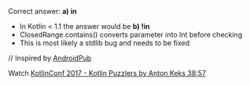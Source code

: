 Correct answer: **a) in**

* In Kotlin < 1.1 the answer would be **b) !in**
* ClosedRange.contains() converts parameter into Int before checking
* This is most likely a stdlib bug and needs to be fixed

// Inspired by [AndroidPub](https://android.jlelse.eu/kotlin-beware-the-silent-cast-5fed4f4c4aa6)

Watch [KotlinConf 2017 - Kotlin Puzzlers by Anton Keks 38:57](https://www.youtube.com/watch?v=ukwVzLq_pHk&lc=UgzH3QiIn1vLhtL2M0Z4AaABAg#t=38m57s)

